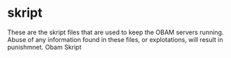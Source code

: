 skript
======
These are the skript files that are used to keep the OBAM servers running. Abuse of any information found in these files, or 
explotations, will result in punishmnet.
Obam Skript 
